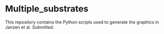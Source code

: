# Multiple_substrates

This repository contains the Python scripts used to generate the graphics in Janzen et al. *Submitted.*


